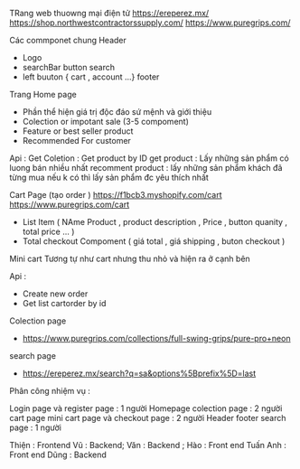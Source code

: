 TRang web thuowng mại điện tử 
https://ereperez.mx/
https://shop.northwestcontractorssupply.com/
https://www.puregrips.com/


Các commponet chung 
Header 
+ Logo
+ searchBar button search 
+ left buuton { cart , account ...}
footer

Trang Home page 
+ Phần thể hiện giá trị độc đáo  sứ mệnh và giới thiệu 
+ Colection or impotant sale (3-5 compoment)
+ Feature or best seller product
+ Recommended For customer

Api : 
Get Coletion : Get product by ID
get product : Lấy những sản phẩm có luong bán nhiều nhất 
recomment product : lấy những sản phẩm khách đã từng mua nếu k có thì lấy sản phẩm đc yêu thích nhất 


Cart Page (tạo order )
https://f1bcb3.myshopify.com/cart
https://www.puregrips.com/cart

+ List Item ( NAme Product , product description , Price , button quanity , total price ... )
+ Total checkout Compoment ( giá total , giá shipping , buton checkout  )

Mini cart
Tương tự như  cart nhưng thu nhỏ và hiện ra ở cạnh bên 
  
Api : 
+ Create new order
+ Get list cartorder by id 

Colection page 
+ https://www.puregrips.com/collections/full-swing-grips/pure-pro+neon

search page 
+ https://ereperez.mx/search?q=sa&options%5Bprefix%5D=last 


Phân công nhiệm vụ : 

Login page và register page : 1 người 
Homepage colection page : 2 người 
cart page mini cart page và checkout page : 2 người 
Header footer search page : 1 người 

 Thiện  : Frontend
 Vũ : Backend; 
 Văn : Backend ;
 Hào : Front end
 Tuấn Anh : Front end
 Dũng : Backend

